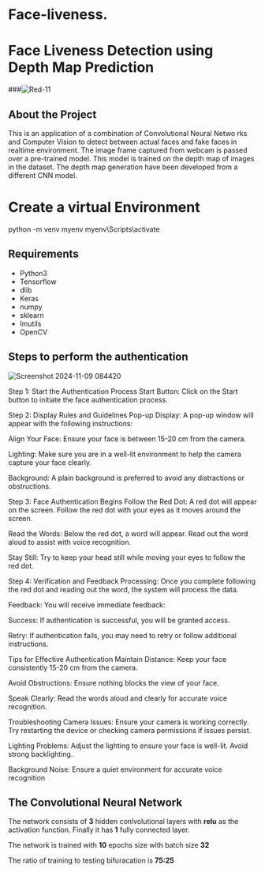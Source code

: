 # Face-liveness.

# Face Liveness Detection using Depth Map Prediction
###![Red-_11_](https://github.com/user-attachments/assets/6af8aacc-66aa-4e36-9b1a-b94806d60b1f)
## About the Project

This is an application of a combination of Convolutional Neural Netwo
rks and Computer Vision to detect
between actual faces and fake faces in realtime environment. The image frame captured from webcam is passed over a pre-trained model. This model is trained on the depth map of images in the dataset. The depth map generation have been developed from a different CNN model.

# Create a virtual Environment
python -m venv myenv
myenv\Scripts\activate

## Requirements

* Python3
* Tensorflow
* dlib
* Keras
* numpy
* sklearn
* Imutils
* OpenCV 


## Steps to perform the authentication

![Screenshot 2024-11-09 084420](https://github.com/user-attachments/assets/6a02020c-f82a-4ab1-a248-d4697b86b20e)

Step 1: Start the Authentication Process
Start Button: Click on the Start button to initiate the face authentication process.

Step 2: Display Rules and Guidelines
Pop-up Display: A pop-up window will appear with the following instructions:

Align Your Face: Ensure your face is between 15-20 cm from the camera.

Lighting: Make sure you are in a well-lit environment to help the camera capture your face clearly.

Background: A plain background is preferred to avoid any distractions or obstructions.

Step 3: Face Authentication Begins
Follow the Red Dot: A red dot will appear on the screen. Follow the red dot with your eyes as it moves around the screen.

Read the Words: Below the red dot, a word will appear. Read out the word aloud to assist with voice recognition.

Stay Still: Try to keep your head still while moving your eyes to follow the red dot.

Step 4: Verification and Feedback
Processing: Once you complete following the red dot and reading out the word, the system will process the data.

Feedback: You will receive immediate feedback:

Success: If authentication is successful, you will be granted access.

Retry: If authentication fails, you may need to retry or follow additional instructions.

Tips for Effective Authentication
Maintain Distance: Keep your face consistently 15-20 cm from the camera.

Avoid Obstructions: Ensure nothing blocks the view of your face.

Speak Clearly: Read the words aloud and clearly for accurate voice recognition.

Troubleshooting
Camera Issues: Ensure your camera is working correctly. Try restarting the device or checking camera permissions if issues persist.

Lighting Problems: Adjust the lighting to ensure your face is well-lit. Avoid strong backlighting.

Background Noise: Ensure a quiet environment for accurate voice recognition

## The Convolutional Neural Network

The network consists of **3** hidden conlvolutional layers with **relu** as the activation function. Finally it has **1** fully connected layer.

The network is trained with **10** epochs size with batch size **32**

The ratio of training to testing bifuracation is **75:25**


